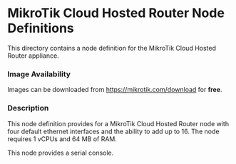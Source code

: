 # MikroTik Cloud Hosted Router Node Definitions

This directory contains a node definition for the MikroTik Cloud Hosted Router appliance.

### Image Availability

Images can be downloaded from https://mikrotik.com/download for **free**.

### Description

This node definition provides for a MikroTik Cloud Hosted Router node with four default ethernet interfaces and the ability to add up to
16. The node requires 1 vCPUs and 64 MB of RAM.

This node provides a serial console.
